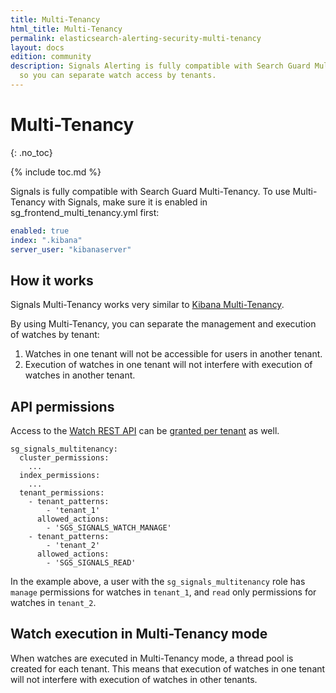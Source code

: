 ```yaml
---
title: Multi-Tenancy
html_title: Multi-Tenancy
permalink: elasticsearch-alerting-security-multi-tenancy
layout: docs
edition: community
description: Signals Alerting is fully compatible with Search Guard Multi-Tenancy
  so you can separate watch access by tenants.
---
```

<!--- Copyright 2022 floragunn GmbH -->

# Multi-Tenancy
{: .no_toc}

{% include toc.md %}

Signals is fully compatible with Search Guard Multi-Tenancy. To use Multi-Tenancy with Signals, make sure it is enabled in sg_frontend_multi_tenancy.yml first:

```yaml
enabled: true
index: ".kibana"
server_user: "kibanaserver"
```

## How it works

Signals Multi-Tenancy works very similar to [Kibana Multi-Tenancy](../_docs_kibana/kibana_multitenancy.md).

By using Multi-Tenancy, you can separate the management and execution of watches by tenant: 

1. Watches in one tenant will not be accessible for users in another tenant. 
2. Execution of watches in one tenant will not interfere with execution of watches in another tenant.

## API permissions

Access to the [Watch REST API](rest_api.md) can be [granted per tenant](security_permissions.md) as well.

```
sg_signals_multitenancy:
  cluster_permissions:
    ...
  index_permissions:
    ...
  tenant_permissions:
    - tenant_patterns:
        - 'tenant_1'
      allowed_actions:
        - 'SGS_SIGNALS_WATCH_MANAGE'
    - tenant_patterns:
        - 'tenant_2'
      allowed_actions:
        - 'SGS_SIGNALS_READ'

```

In the example above, a user with the `sg_signals_multitenancy` role has `manage` permissions for watches in `tenant_1`, and `read` only permissions for watches in `tenant_2`.

## Watch execution in Multi-Tenancy mode

When watches are executed in Multi-Tenancy mode, a thread pool is created for each tenant. This means that execution of watches in one tenant will not interfere with execution of watches in other tenants.

